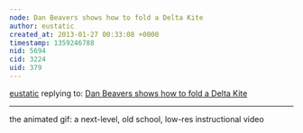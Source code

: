 ```yaml
---
node: Dan Beavers shows how to fold a Delta Kite
author: eustatic
created_at: 2013-01-27 00:33:08 +0000
timestamp: 1359246788
nid: 5694
cid: 3224
uid: 379
---
```




[eustatic](../profile/eustatic) replying to: [Dan Beavers shows how to fold a Delta Kite](../notes/mathew/1-24-2013/dan-beavers-shows-how-fold-delta-kite)

----
the animated gif:  a next-level, old school, low-res  instructional video